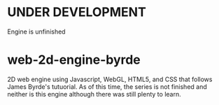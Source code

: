 # UNDER DEVELOPMENT #
Engine is unfinished

# web-2d-engine-byrde
 2D web engine using Javascript, WebGL, HTML5, and CSS that follows James Byrde's tutuorial. As of this time, the series is not finished and neither is this engine although there was still plenty to learn.
